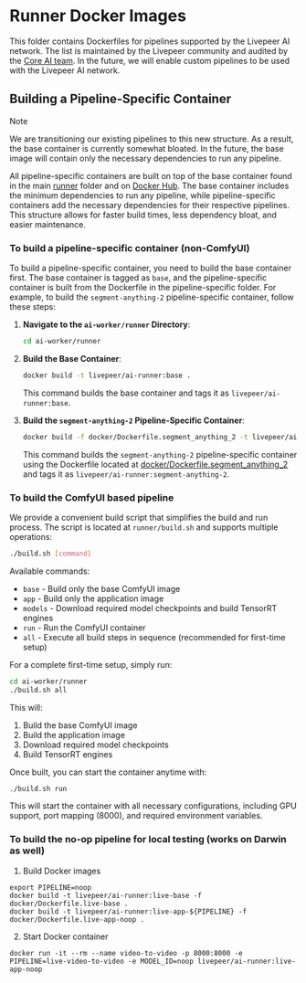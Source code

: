 # Runner Docker Images

This folder contains Dockerfiles for pipelines supported by the Livepeer AI network. The list is maintained by the Livepeer community and audited by the [Core AI team](https://explorer.livepeer.org/treasury/42084921863832634370966409987770520882792921083596034115019946998721416745190). In the future, we will enable custom pipelines to be used with the Livepeer AI network.

## Building a Pipeline-Specific Container

> [!NOTE]
> We are transitioning our existing pipelines to this new structure. As a result, the base container is currently somewhat bloated. In the future, the base image will contain only the necessary dependencies to run any pipeline.

All pipeline-specific containers are built on top of the base container found in the main [runner](../) folder and on [Docker Hub](https://hub.docker.com/r/livepeer/ai-runner). The base container includes the minimum dependencies to run any pipeline, while pipeline-specific containers add the necessary dependencies for their respective pipelines. This structure allows for faster build times, less dependency bloat, and easier maintenance.

### To build a pipeline-specific container (non-ComfyUI)

To build a pipeline-specific container, you need to build the base container first. The base container is tagged as `base`, and the pipeline-specific container is built from the Dockerfile in the pipeline-specific folder. For example, to build the `segment-anything-2` pipeline-specific container, follow these steps:

1. **Navigate to the `ai-worker/runner` Directory**:

   ```bash
   cd ai-worker/runner
    ```

2. **Build the Base Container**:

   ```bash
   docker build -t livepeer/ai-runner:base .
   ```

   This command builds the base container and tags it as `livepeer/ai-runner:base`.

3. **Build the `segment-anything-2` Pipeline-Specific Container**:

   ```bash
   docker build -f docker/Dockerfile.segment_anything_2 -t livepeer/ai-runner:segment-anything-2 .
   ```

   This command builds the `segment-anything-2` pipeline-specific container using the Dockerfile located at [docker/Dockerfile.segment_anything_2](docker/Dockerfile.segment_anything_2) and tags it as `livepeer/ai-runner:segment-anything-2`.

### To build the ComfyUI based pipeline

We provide a convenient build script that simplifies the build and run process. The script is located at `runner/build.sh` and supports multiple operations:

```bash
./build.sh [command]
```

Available commands:
- `base` - Build only the base ComfyUI image
- `app` - Build only the application image
- `models` - Download required model checkpoints and build TensorRT engines
- `run` - Run the ComfyUI container
- `all` - Execute all build steps in sequence (recommended for first-time setup)

For a complete first-time setup, simply run:

```bash
cd ai-worker/runner
./build.sh all
```

This will:
1. Build the base ComfyUI image
2. Build the application image
3. Download required model checkpoints
4. Build TensorRT engines

Once built, you can start the container anytime with:

```bash
./build.sh run
```

This will start the container with all necessary configurations, including GPU support, port mapping (8000), and required environment variables.

### To build the no-op pipeline for local testing (works on Darwin as well)

1. Build Docker images
```
export PIPELINE=noop
docker build -t livepeer/ai-runner:live-base -f docker/Dockerfile.live-base .
docker build -t livepeer/ai-runner:live-app-${PIPELINE} -f docker/Dockerfile.live-app-noop .
```

2. Start Docker container
```
docker run -it --rm --name video-to-video -p 8000:8000 -e PIPELINE=live-video-to-video -e MODEL_ID=noop livepeer/ai-runner:live-app-noop
```
